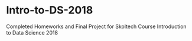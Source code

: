 # Intro-to-DS-2018
Completed Homeworks and Final Project for Skoltech Course Introduction to Data Science 2018
